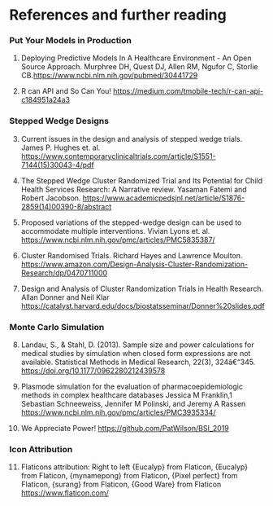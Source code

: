 # References and further reading

### Put Your Models in Production

1. Deploying Predictive Models In A Healthcare Environment - An Open Source Approach.
Murphree DH, Quest DJ, Allen RM, Ngufor C, Storlie CB.https://www.ncbi.nlm.nih.gov/pubmed/30441729

2. R can API and So Can You! https://medium.com/tmobile-tech/r-can-api-c184951a24a3 

### Stepped Wedge Designs

3. Current issues in the design and analysis of stepped wedge trials. James P. Hughes et. al. https://www.contemporaryclinicaltrials.com/article/S1551-7144(15)30043-4/pdf

4. The Stepped Wedge Cluster Randomized Trial and Its Potential for Child Health Services Research: A Narrative review. Yasaman Fatemi and Robert Jacobson. https://www.academicpedsjnl.net/article/S1876-2859(14)00390-8/abstract

5. Proposed variations of the stepped-wedge design can be used to accommodate multiple interventions. Vivian Lyons et. al. https://www.ncbi.nlm.nih.gov/pmc/articles/PMC5835387/

6. Cluster Randomised Trials. Richard Hayes and Lawrence Moulton. https://www.amazon.com/Design-Analysis-Cluster-Randomization-Research/dp/0470711000

7. Design and Analysis of Cluster Randomization Trials in Health Research. Allan Donner and Neil Klar https://catalyst.harvard.edu/docs/biostatsseminar/Donner%20slides.pdf

### Monte Carlo Simulation

8.	Landau, S., & Stahl, D. (2013). Sample size and power calculations for medical studies by simulation when closed form expressions are not available. Statistical Methods in Medical Research, 22(3), 324â€“345. https://doi.org/10.1177/0962280212439578

9. Plasmode simulation for the evaluation of pharmacoepidemiologic methods in complex healthcare databases Jessica M Franklin,1 Sebastian Schneeweiss, Jennifer M Polinski, and Jeremy A Rassen https://www.ncbi.nlm.nih.gov/pmc/articles/PMC3935334/

10. We Appreciate Power! https://github.com/PatWilson/BSI_2019

### Icon Attribution

11. Flaticons attribution:  Right to left {Eucalyp} from Flaticon, {Eucalyp} from Flaticon, {mynamepong} from Flaticon, {Pixel perfect} from Flaticon, {surang} from Flaticon, {Good Ware} from Flaticon https://www.flaticon.com/